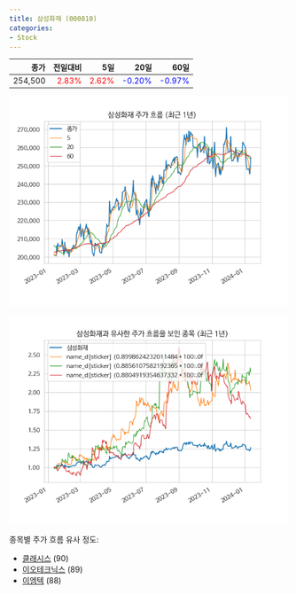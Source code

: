 ```yaml
---
title: 삼성화재 (000810)
categories:
- Stock
---
```


|종가|전일대비|5일|20일|60일|
|---:|-------:|--:|---:|---:|
|254,500|<span style="color: red">2.83%</span>|<span style="color: red">2.62%</span>|<span style="color: blue">-0.20%</span>|<span style="color: blue">-0.97%</span>|


<!-- more -->

![000810](/assets/images/stock/000810.png)

![000810](/assets/images/stock/000810_sim.png)

종목별 주가 흐름 유사 정도:
- [클래시스](/stock/214150/) (90)
- [이오테크닉스](/stock/039030/) (89)
- [이엠텍](/stock/091120/) (88)